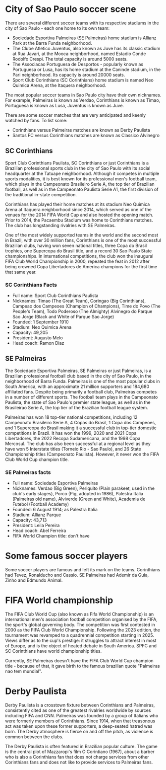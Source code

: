 # City of Sao Paulo  soccer scene
There are several different soccer teams with its respective stadiums in the city of Sao Paulo - each one home to its own team:
* Sociedade Esportiva Palmeiras (SE Palmeiras) home stadium is Allianz Park at the Barra Funda neighborhood.
* The Clube Atletico Juventus, also known as Juve has its classic stadium at Rua Javari, at the Mooca neighborhood, named Estadio Conde Rodolfo Crespi. The total capacity is around 5000 seats.
* The Associacao Portuguesa de Desportos - popularly known as Portuguesa or Lusa, has its home stadium at the Caninde stadium, in the Pari neighborhood. Its capacity is around 20000 seats.
* Sport Club Corinthians (SC Corinthians) home stadium is named Neo Quimica Arena, at the Itaquera neighborhood.

The most popular soccer teams in Sao Paulo city have their own nicknames. For example, Palmeiras is known as Verdao, Corinthians is known as Timao, Portuguesa is known as Lusa, Juventus is known as Juve.

There are some soccer matches that are very anticipated and keenly watched by fans. To list some:
* Corinthians versus Palmeiras matches are known as Derby Paulista
* Santos FC versus Corinthians matches are known as Classico Alvinegro

## SC Corinthians
Sport Club Corinthians Paulista, SC Corinthians or just Corinthians is a Brazilian professional sports club in the city of Sao Paulo with its social headquarter at the Tatuape neighborhood. Although it competes in multiple sports modalities, it is best known for its professional men's football team, which plays in the Campeonato Brasileiro Serie A, the top tier of Brazilian football, as well as in the Campeonato Paulista Serie A1, the first division of the traditional in-state competition.

Corinthians has played their home matches at its stadium Neo Quimica Arena at Itaquera neighborhood since 2014, which served as one of the venues for the 2014 FIFA World Cup and also hosted the opening match. Prior to 2014, the Pacaembu Stadium was home to Corinthians matches. The club has longstanding rivalries with SE Palmeiras.

One of the most widely supported teams in the world and the second most in Brazil, with over 30 million fans, Corinthians is one of the most successful Brazilian clubs, having won seven national titles, three Copa do Brasil trophies, one Supercopa do Brasil title, and a record 30 Sao Paulo State championships. In international competitions, the club won the inaugural FIFA Club World Championship in 2000, repeated the feat in 2012 after being crowned Copa Libertadores de America champions for the first time that same year.

### SC Corinthians Facts
* Full name: Sport Club Corinthians Paulista
* Nicknames: Timao (The Great Team), Coringao (Big Corinthians), Campeao dos Campeoes (Champion of Champions), Time do Povo (The People's Team), Todo Poderoso (The Almighty) Alvinegro do Parque Sao Jorge (Black and White of Parque Sao Jorge)
* Founded: 1 September 1910
* Stadium: Neo Quimica Arena
* Capacity: 49,205
* President: Augusto Melo
* Head coach: Ramon Diaz

## SE Palmeiras
The Sociedade Esportiva Palmeiras, SE Palmeiras or just Palmeiras, is a Brazilian professional football club based in the city of Sao Paulo, in the neighborhood of Barra Funda. Palmeiras is one of the most popular clubs in South America, with an approximate 21 million supporters and 184,680 affiliated fans. Despite being primarily a football club, Palmeiras competes in a number of different sports. The football team plays in the Campeonato Paulista, the state of Sao Paulo's premier state league, as well as in the Brasileirao Serie A, the top tier of the Brazilian football league system.

Palmeiras has won 18 top-tier national competitions, including 12 Campeonato Brasileiro Serie A, 4 Copas do Brasil, 1 Copa dos Campeoes, and 1 Supercopa do Brasil making it a successful club in top-tier domestic competitions in Brazil. It has won the 1999, 2020 and 2021 Copa Libertadores, the 2022 Recopa Sudamericana, and the 1998 Copa Mercosul. The club has also been successful at a regional level as they have won 5 Interstate titles (Torneio Rio - Sao Paulo), and 26 State Championship titles (Campeonato Paulista). However, it never won the FIFA Club World Cup champion title.

### SE Palmeiras facts
* Full name: Sociedade Esportiva Palmeiras
* Nicknames: Verdao (Big Green), Periquito (Plain parakeet, used in the club's early stages), Porco (Pig, adopted in 1986), Palestra Italia (Palmeiras old name), Alviverde (Green and White), Academia de Futebol (Football Academy)
* Founded: 6 August 1914; as Palestra Italia
* Stadium: Allianz Parque
* Capacity: 43,713
* President: Leila Pereira
* Head coach: Abel Ferreira
* FIFA World Champion title: don't have

# Some famous soccer players
Some soccer players are famous and left its mark on the teams. Corinthians had Tevez, Ronalducho and Cassio. SE Palmeiras had Ademir da Guia, Zinho and Edmundo Animal.

# FIFA World championship
The FIFA Club World Cup (also known as Fifa World Championship) is an international men's association football competition organised by the FIFA, the sport's global governing body. The competition was first contested in 2000 as the FIFA Club World Championship. Following the 2023 edition, the tournament was revamped to a quadrennial competition starting in 2025. Views differ as to the cup's prestige: it struggles to attract interest in most of Europe, and is the object of heated debate in South America. SPFC and SC Corinthians have world championship titles.

Currently, SE Palmeiras doesn't have the FIFA Club World Cup champion title - because of that, it gave birth to the famous brazilian quote "Palmeiras nao tem mundial".

# Derby Paulista
Derby Paulista is a crosstown fixture between Corinthians and Palmeiras, consistently cited as one of the greatest rivalries worldwide by sources including FIFA and CNN. Palmeiras was founded by a group of Italians who were formerly members of Corinthians. Since 1914, when that treasonous act was taken upon these former supporters, a deep-seated hatred was born. The Derby atmosphere is fierce on and off the pitch, as violence is common between the clubs.

The Derby Paulista is often featured in Brazilian popular culture. The game is the central plot of Mazzaropi's film O Corintiano (1967), about a barber who is also a Corinthians fan that does not charge services from other Corinthians fans and does not like to provide services to Palmeiras fans.
